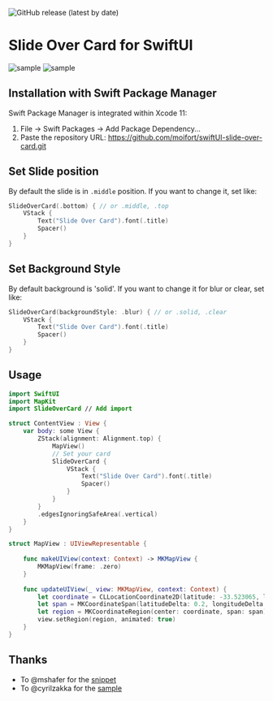 ![GitHub release (latest by date)](https://img.shields.io/github/v/release/moifort/swiftUI-slide-over-card)
# Slide Over Card for SwiftUI

![sample](./static/sample.png)
![sample](./static/sample.gif)

## Installation with Swift Package Manager

Swift Package Manager is integrated within Xcode 11:

1. File → Swift Packages → Add Package Dependency...
2. Paste the repository URL: https://github.com/moifort/swiftUI-slide-over-card.git

## Set Slide position

By default the slide is in `.middle` position. If you want to change it, set like:

```swift
SlideOverCard(.bottom) { // or .middle, .top
    VStack {
        Text("Slide Over Card").font(.title)
        Spacer()
    }
}
```

## Set Background Style

By default background is 'solid'. If you want to change it for blur or clear, set like:

```swift
SlideOverCard(backgroundStyle: .blur) { // or .solid, .clear
    VStack {
        Text("Slide Over Card").font(.title)
        Spacer()
    }
}
```

## Usage

```swift
import SwiftUI
import MapKit
import SlideOverCard // Add import

struct ContentView : View {
    var body: some View {
        ZStack(alignment: Alignment.top) {
            MapView()
            // Set your card
            SlideOverCard {
                VStack {
                    Text("Slide Over Card").font(.title)
                    Spacer()
                }
            }
        }
        .edgesIgnoringSafeArea(.vertical)
    }
}

struct MapView : UIViewRepresentable {
    
    func makeUIView(context: Context) -> MKMapView {
        MKMapView(frame: .zero)
    }
    
    func updateUIView(_ view: MKMapView, context: Context) {
        let coordinate = CLLocationCoordinate2D(latitude: -33.523065, longitude: 151.394551)
        let span = MKCoordinateSpan(latitudeDelta: 0.2, longitudeDelta: 0.2)
        let region = MKCoordinateRegion(center: coordinate, span: span)
        view.setRegion(region, animated: true)
    }
}

```

## Thanks

* To @mshafer for the [snippet](https://gist.github.com/mshafer/7e05d0a120810a9eb49d3589ce1f6f40)
* To @cyrilzakka for the [sample](https://github.com/cyrilzakka/SwiftUIModal)
